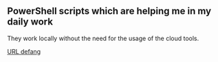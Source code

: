 ## PowerShell scripts which are helping me in my daily work

They work locally without the need for the usage of the cloud tools.


[URL defang](https://github.com/L4Lu/PowerShell/blob/main/URL%20defand.ps1)
